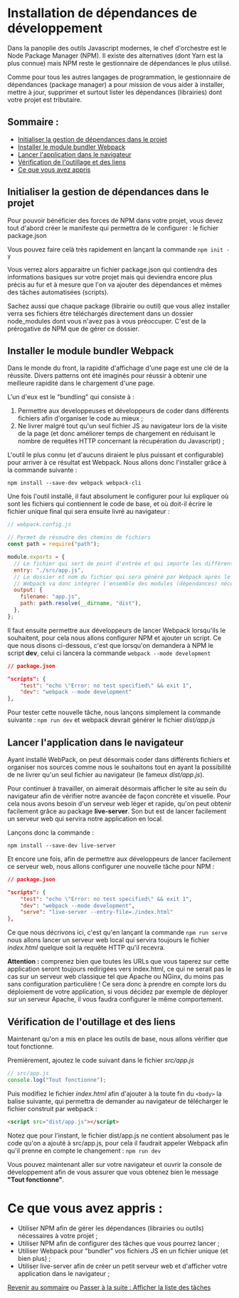 # Installation de dépendances de développement

Dans la panoplie des outils Javascript modernes, le chef d'orchestre est le Node Package Manager (NPM). Il existe des alternatives (dont Yarn est la plus connue) mais NPM reste le gestionnaire de dépendances le plus utilisé. 

Comme pour tous les autres langages de programmation, le gestionnaire de dépendances (package manager) a pour mission de vous aider à installer, mettre à jour, supprimer et surtout lister les dépendances (librairies) dont votre projet est tributaire.

## Sommaire :
  * [Initialiser la gestion de dépendances dans le projet](#initialiser-la-gestion-de-dépendances-dans-le-projet)
  * [Installer le module bundler Webpack](#installer-le-module-bundler-webpack)
  * [Lancer l'application dans le navigateur](#lancer-l-application-dans-le-navigateur)
  * [Vérification de l'outillage et des liens](#vérification-de-l-outillage-et-des-liens)
  * [Ce que vous avez appris ](#ce-que-vous-avez-appris--)

## Initialiser la gestion de dépendances dans le projet
Pour pouvoir bénéficier des forces de NPM dans votre projet, vous devez tout d'abord créer le manifeste qui permettra de le configurer : le fichier package.json

Vous pouvez faire celà très rapidement en lançant la commande `npm init -y`

Vous verrez alors apparaitre un fichier package.json qui contiendra des informations basiques sur votre projet mais qui deviendra encore plus précis au fur et à mesure que l'on va ajouter des dépendances et mêmes des tâches automatisées (scripts).

Sachez aussi que chaque package (librairie ou outil) que vous allez installer verra ses fichiers être téléchargés directement dans un dossier node_modules dont vous n'avez pas à vous préoccuper. C'est de la prérogative de NPM que de gérer ce dossier.


## Installer le module bundler Webpack 
Dans le monde du front, la rapidité d'affichage d'une page est une clé de la réussite. Divers patterns ont été imaginés pour réussir à obtenir une meilleure rapidité dans le chargement d'une page.

L'un d'eux est le "bundling" qui consiste à :
1. Permettre aux developpeuses et développeurs de coder dans différents fichiers afin d'organiser le code au mieux ;
2. Ne livrer malgré tout qu'un seul fichier JS au navigateur lors de la visite de la page (et donc améliorer temps de chargement en réduisant le nombre de requêtes HTTP concernant la récupération du Javascript) ;

L'outil le plus connu (et d'aucuns diraient le plus puissant et configurable) pour arriver à ce résultat est Webpack. Nous allons donc l'installer grâce à la commande suivante :

`npm install --save-dev webpack webpack-cli`

Une fois l'outil installé, il faut absolument le configurer pour lui expliquer où sont les fichiers qui contiennent le code de base, et où doit-il écrire le fichier unique final qui sera ensuite livré au navigateur :

```js
// webpack.config.js

// Permet de résoudre des chemins de fichiers
const path = require("path");

module.exports = {
  // Le fichier qui sert de point d'entrée et qui importe les différentes dépendances de l'application
  entry: "./src/app.js",
  // Le dossier et nom du fichier qui sera généré par Webpack après le build
  // Webpack va donc intégrer l'ensemble des modules (dépendances) nécessaires dans un seul fichier dist/app.js
  output: {
    filename: "app.js",
    path: path.resolve(__dirname, "dist"),
  },
};
```

Il faut ensuite permettre aux développeurs de lancer Webpack lorsqu'ils le souhaitent, pour cela nous allons configurer NPM et ajouter un script. Ce que nous disons ci-dessous, c'est que lorsqu'on demandera à NPM le script **dev**, celui ci lancera la commande `webpack --mode development`

```json
// package.json

"scripts": {
    "test": "echo \"Error: no test specified\" && exit 1",
    "dev": "webpack --mode development"
},
```

Pour tester cette nouvelle tâche, nous lançons simplement la commande suivante : `npm run dev` et webpack devrait générer le fichier *dist/app.js*

## Lancer l'application dans le navigateur

Ayant installé WebPack, on peut désormais coder dans différents fichiers et organiser nos sources comme nous le souhaitons tout en ayant la possibilité de ne livrer qu'un seul fichier au navigateur (le fameux *dist/app.js*).

Pour continuer à travailler, on aimerait désormais afficher le site au sein du navigateur afin de vérifier notre avancée de façon concrète et visuelle. Pour cela nous avons besoin d'un serveur web léger et rapide, qu'on peut obtenir facilement grâce au package **live-server**. Son but est de lancer facilement un serveur web qui servira notre application en local.

Lançons donc la commande :

`npm install --save-dev live-server`

Et encore une fois, afin de permettre aux développeurs de lancer facilement ce serveur web, nous allons configurer une nouvelle tâche pour NPM :

```json
// package.json

"scripts": {
    "test": "echo \"Error: no test specified\" && exit 1",
    "dev": "webpack --mode development",
    "serve": "live-server --entry-file=./index.html"
},
```

Ce que nous décrivons ici, c'est qu'en lançant la commande `npm run serve` nous allons lancer un serveur web local qui servira toujours le fichier *index.html* quelque soit la requête HTTP qu'il recevra.

**Attention :** comprenez bien que toutes les URLs que vous taperez sur cette application seront toujours redirigées vers index.html, ce qui ne serait pas le cas sur un serveur web classique tel que Apache ou NGinx, du moins pas sans configuration particulière ! Ce sera donc à prendre en compte lors du déploiement de votre application, si vous décidez par exemple de déployer sur un serveur Apache, il vous faudra configurer le même comportement.

## Vérification de l'outillage et des liens

Maintenant qu'on a mis en place les outils de base, nous allons vérifier que tout fonctionne.

Premièrement, ajoutez le code suivant dans le fichier *src/app.js*
```js
// src/app.js
console.log("Tout fonctionne");
```

Puis modifiez le fichier *index.html* afin d'ajouter à la toute fin du `<body>` la balise suivante, qui permettra de demander au navigateur de télécharger le fichier construit par webpack :

```html
<script src="dist/app.js"></script>
```

Notez que pour l'instant, le fichier dist/app.js ne contient absolument pas le code qu'on a ajouté à src/app.js, pour cela il faudrait appeler Webpack afin qu'il prenne en compte le changement : `npm run dev`

Vous pouvez maintenant aller sur votre navigateur et ouvrir la console de développement afin de vous assurer que vous obtenez bien le message **"Tout fonctionne"**.

# Ce que vous avez appris :
* Utiliser NPM afin de gérer les dépendances (librairies ou outils) nécessaires à votre projet ;
* Utiliser NPM afin de configurer des tâches que vous pourrez lancer ;
* Utiliser Webpack pour "bundler" vos fichiers JS en un fichier unique (et bien plus) ;
* Utiliser live-server afin de créer un petit serveur web et d'afficher votre application dans le navigateur ;

[Revenir au sommaire](../README.md) ou [Passer à la suite : Afficher la liste des tâches](display-list.md)
